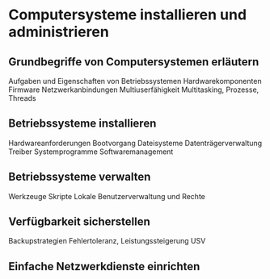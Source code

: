 # Computersysteme installieren und administrieren

## Grundbegriffe von Computersystemen erläutern
Aufgaben und Eigenschaften von Betriebssystemen
Hardwarekomponenten
Firmware
Netzwerkanbindungen
Multiuserfähigkeit
Multitasking, Prozesse, Threads

## Betriebssysteme installieren
Hardwareanforderungen
Bootvorgang
Dateisysteme
Datenträgerverwaltung
Treiber
Systemprogramme
Softwaremanagement

## Betriebssysteme verwalten
Werkzeuge
Skripte
Lokale Benutzerverwaltung und Rechte

## Verfügbarkeit sicherstellen
Backupstrategien
Fehlertoleranz, Leistungssteigerung
USV

## Einfache Netzwerkdienste einrichten